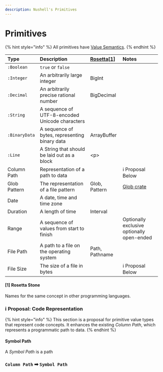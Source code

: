 ```yaml
---
description: Nushell's Primitives
---
```


# Primitives

{% hint style="info" %}
All primitives have [Value Semantics](value-vs.-reference.md#value-semantics).
{% endhint %}

| Type | Description | [Rosetta\[1\]](semantics_primitives.md#1-rosetta-stone) | Notes |
| :--- | :--- | :--- | :--- |
| `:Boolean` | `true` or `false` |  |  |
| `:Integer` | An arbitrarily large integer | BigInt |  |
| `:Decimal` | An arbitrarily precise rational number | BigDecimal |  |
| `:String` | A sequence of UTF-8-encoded Unicode characters |  |  |
| `:BinaryData` | A sequence of bytes, representing binary data | ArrayBuffer |  |
| `:Line` | A String that should be laid out as a block | &lt;p&gt; |  |
| Column Path | Representation of a path to data |  | ℹ Proposal Below |
| Glob Pattern | The representation of a file pattern | Glob, Pattern | [Glob crate](https://docs.rs/glob/0.3.0/glob/struct.Pattern.html) |
| Date | A date, time and time zone |  |  |
| Duration | A length of time | Interval |  |
| Range | A sequence of values from start to finish |  | Optionally exclusive optionally open-ended |
| File Path | A path to a file on the operating system | Path, Pathname |  |
| File Size | The size of a file in bytes |  | ℹ Proposal Below |

#### \[1\] Rosetta Stone

Names for the same concept in other programming languages.

### ℹ **Proposal: Code Representation**

{% hint style="info" %}
This section is a proposal for primitive value types that represent code concepts. It enhances the existing _Column Path_, which represents a programmatic path to data.
{% endhint %}

#### Symbol Path

A _Symbol Path_ is a path 

###  `Column Path` ➡ `Symbol Path`

### 

